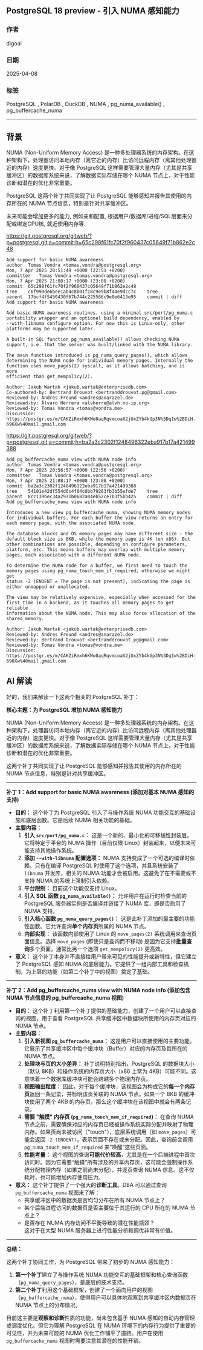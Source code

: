 ## PostgreSQL 18 preview - 引入 NUMA 感知能力  
                                                                                                                                                                      
### 作者                                                                                                                                          
digoal                                                                                                                                          
                                                                                                                                                 
### 日期                                                                                                                                               
2025-04-08                                                                                                                                         
                                                                                                                                              
### 标签                                                                                                                                            
PostgreSQL , PolarDB , DuckDB , NUMA , pg_numa_available() , pg_buffercache_numa         
                                                                                                                                                                     
----                                                                                                                                              
                                                                                                                                                            
## 背景  
NUMA (Non-Uniform Memory Access) 是一种多处理器系统的内存架构。在这种架构下，处理器访问本地内存（离它近的内存）比访问远程内存（离其他处理器近的内存）速度更快。对于像 PostgreSQL 这样需要管理大量内存（尤其是共享缓冲区）的数据库系统来说，了解数据实际存储在哪个 NUMA 节点上，对于性能诊断和潜在的优化非常重要。  
  
PostgreSQL 这两个补丁共同实现了让 PostgreSQL 能够感知并报告其使用的内存所在的 NUMA 节点信息，特别是针对共享缓冲区。  
  
未来可能会增加更多的能力, 例如亲和配置, 根据用户/数据库/进程/SQL层面来分配或绑定CPU核, 就近使用内存等.    
  
https://git.postgresql.org/gitweb/?p=postgresql.git;a=commit;h=65c298f61fc70f2f960437c05649f71b862e2c48  
```  
Add support for basic NUMA awareness  
author	Tomas Vondra <tomas.vondra@postgresql.org>	  
Mon, 7 Apr 2025 20:51:49 +0000 (22:51 +0200)  
committer	Tomas Vondra <tomas.vondra@postgresql.org>	  
Mon, 7 Apr 2025 21:08:17 +0000 (23:08 +0200)  
commit	65c298f61fc70f2f960437c05649f71b862e2c48  
tree	c6f990de6bee1ab4c8b01f18c9e9b8f44e9dcc7c	tree  
parent	17bcf4f5450430f67b744c225566c9e0e6413e95	commit | diff  
Add support for basic NUMA awareness  
  
Add basic NUMA awareness routines, using a minimal src/port/pg_numa.c  
portability wrapper and an optional build dependency, enabled by  
--with-libnuma configure option. For now this is Linux-only, other  
platforms may be supported later.  
  
A built-in SQL function pg_numa_available() allows checking NUMA  
support, i.e. that the server was built/linked with the NUMA library.  
  
The main function introduced is pg_numa_query_pages(), which allows  
determining the NUMA node for individual memory pages. Internally the  
function uses move_pages(2) syscall, as it allows batching, and is more  
efficient than get_mempolicy(2).  
  
Author: Jakub Wartak <jakub.wartak@enterprisedb.com>  
Co-authored-by: Bertrand Drouvot <bertranddrouvot.pg@gmail.com>  
Reviewed-by: Andres Freund <andres@anarazel.de>  
Reviewed-by: Álvaro Herrera <alvherre@alvh.no-ip.org>  
Reviewed-by: Tomas Vondra <tomas@vondra.me>  
Discussion: https://postgr.es/m/CAKZiRmxh6KWo0aqRqvmcoaX2jUxZYb4kGp3N%3Dq1w%2BDiH-696Xw%40mail.gmail.com  
```  
  
https://git.postgresql.org/gitweb/?p=postgresql.git;a=commit;h=ba2a3c2302f1248496322eba917b17a421499388  
```  
Add pg_buffercache_numa view with NUMA node info  
author	Tomas Vondra <tomas.vondra@postgresql.org>	  
Mon, 7 Apr 2025 20:56:57 +0000 (22:56 +0200)  
committer	Tomas Vondra <tomas.vondra@postgresql.org>	  
Mon, 7 Apr 2025 21:08:17 +0000 (23:08 +0200)  
commit	ba2a3c2302f1248496322eba917b17a421499388  
tree	54101e42df554d6c4f04c0bb79263fb3b55efde7	tree  
parent	8cc139bec34a2971b0682a04eb52ce7b3f5bb425	commit | diff  
Add pg_buffercache_numa view with NUMA node info  
  
Introduces a new view pg_buffercache_numa, showing NUMA memory nodes  
for individual buffers. For each buffer the view returns an entry for  
each memory page, with the associated NUMA node.  
  
The database blocks and OS memory pages may have different size - the  
default block size is 8KB, while the memory page is 4K (on x86). But  
other combinations are possible, depending on configure parameters,  
platform, etc. This means buffers may overlap with multiple memory  
pages, each associated with a different NUMA node.  
  
To determine the NUMA node for a buffer, we first need to touch the  
memory pages using pg_numa_touch_mem_if_required, otherwise we might get  
status -2 (ENOENT = The page is not present), indicating the page is  
either unmapped or unallocated.  
  
The view may be relatively expensive, especially when accessed for the  
first time in a backend, as it touches all memory pages to get reliable  
information about the NUMA node. This may also force allocation of the  
shared memory.  
  
Author: Jakub Wartak <jakub.wartak@enterprisedb.com>  
Reviewed-by: Andres Freund <andres@anarazel.de>  
Reviewed-by: Bertrand Drouvot <bertranddrouvot.pg@gmail.com>  
Reviewed-by: Tomas Vondra <tomas@vondra.me>  
Discussion: https://postgr.es/m/CAKZiRmxh6KWo0aqRqvmcoaX2jUxZYb4kGp3N%3Dq1w%2BDiH-696Xw%40mail.gmail.com  
```  
  
## AI 解读  
好的，我们来解读一下这两个相关的 PostgreSQL 补丁：  
  
**核心主题：为 PostgreSQL 增加 NUMA 感知能力**  
  
NUMA (Non-Uniform Memory Access) 是一种多处理器系统的内存架构。在这种架构下，处理器访问本地内存（离它近的内存）比访问远程内存（离其他处理器近的内存）速度更快。对于像 PostgreSQL 这样需要管理大量内存（尤其是共享缓冲区）的数据库系统来说，了解数据实际存储在哪个 NUMA 节点上，对于性能诊断和潜在的优化非常重要。  
  
这两个补丁共同实现了让 PostgreSQL 能够感知并报告其使用的内存所在的 NUMA 节点信息，特别是针对共享缓冲区。  
  
---  
  
**补丁 1：Add support for basic NUMA awareness (添加对基本 NUMA 感知的支持)**  
  
*   **目的：** 这个补丁为 PostgreSQL 引入了与操作系统 NUMA 功能交互的基础设施和底层函数。它是后续 NUMA 相关功能的基础。  
*   **主要内容：**  
    1.  **引入 `src/port/pg_numa.c`：** 这是一个新的、最小化的可移植性封装层。它将特定于平台的 NUMA 操作（目前仅限 Linux）封装起来，以便未来可能支持其他操作系统。  
    2.  **添加 `--with-libnuma` 配置选项：** NUMA 支持变成了一个可选的编译时依赖。只有在编译 PostgreSQL 时使用了这个选项，并且系统安装了 `libnuma` 开发库，相关的 NUMA 功能才会被启用。这避免了在不需要或不支持 NUMA 的系统上强制引入依赖。  
    3.  **平台限制：** 目前这个功能仅支持 Linux。  
    4.  **引入 SQL 函数 `pg_numa_available()`：** 允许用户在运行时检查当前的 PostgreSQL 服务器实例是否编译并链接了 NUMA 库，即是否启用了 NUMA 支持。  
    5.  **引入核心函数 `pg_numa_query_pages()`：** 这是此补丁添加的最主要的功能性函数。它允许查询**单个内存页**所属的 NUMA 节点。  
    6.  **内部实现：** 该函数内部使用了 Linux 的 `move_pages(2)` 系统调用来查询页面信息。选择 `move_pages` (即使只是查询而不移动) 是因为它支持**批量查询**多个页面，通常比另一个选项 `get_mempolicy(2)` 更高效。  
*   **意义：** 这个补丁本身并不直接给用户带来可见的性能提升或新特性，但它建立了 PostgreSQL 感知 NUMA 的底层能力。它提供了一组内部工具和检查机制，为上层的功能（如第二个补丁中的视图）奠定了基础。  
  
---  
  
**补丁 2：Add pg_buffercache_numa view with NUMA node info (添加包含 NUMA 节点信息的 pg_buffercache_numa 视图)**  
  
*   **目的：** 这个补丁利用第一个补丁提供的基础能力，创建了一个用户可以直接查询的视图，用于查看 PostgreSQL 共享缓冲区中数据块所使用的内存页对应的 NUMA 节点。  
*   **主要内容：**  
    1.  **引入新视图 `pg_buffercache_numa`：** 这是用户可以直接使用的主要功能。它展示了共享缓冲区中每个缓冲块（Buffer）对应的内存页及其所在的 NUMA 节点。  
    2.  **处理块与页的大小差异：** 补丁说明特别指出，PostgreSQL 的数据块大小（默认 8KB）和操作系统的内存页大小（x86 上常为 4KB）可能不同。这意味着一个数据库缓冲块可能会跨越多个物理内存页。  
    3.  **视图输出粒度：** 因此，对于每个缓冲块，该视图会为构成它的**每一个内存页**返回一条记录，并标明该页关联的 NUMA 节点。如果一个 8KB 的缓冲块使用了两个 4KB 的内存页，那么这个缓冲块在该视图中就会有两条记录。  
    4.  **需要 "触摸" 内存页 (`pg_numa_touch_mem_if_required`)：** 在查询 NUMA 节点之前，需要确保对应的内存页已经被操作系统实际分配并映射了物理内存。如果页尚未被访问（"touch"），底层系统调用（如 `move_pages`）可能会返回 `-2 (ENOENT)`，表示页面不存在或未分配。因此，查询前会调用 `pg_numa_touch_mem_if_required` 来“唤醒”这些页面。  
    5.  **性能考量：** 这个视图的查询**可能代价较高**，尤其是在一个后端进程中首次访问时。因为它需要“触摸”所有涉及的共享内存页，这可能会强制操作系统分配物理内存（如果之前尚未分配），并逐页查询 NUMA 信息。这不仅耗时，也可能增加内存使用压力。  
*   **意义：** 这个补丁提供了一个强大的**诊断工具**。DBA 可以通过查询 `pg_buffercache_numa` 视图来了解：  
    *   共享缓冲区中的数据页是否均匀分布在所有 NUMA 节点上？  
    *   某个后端进程访问的数据页是否主要位于其运行的 CPU 所在的 NUMA 节点上？  
    *   是否存在 NUMA 内存访问不平衡导致的潜在性能瓶颈？  
    这对于在大型 NUMA 服务器上进行性能分析和调优非常有价值。  
  
---  
  
**总结：**  
  
这两个补丁协同工作，为 PostgreSQL 带来了初步的 NUMA 感知能力：  
  
1.  **第一个补丁**建立了与操作系统 NUMA 功能交互的基础框架和核心查询函数（`pg_numa_query_pages`），是底层的技术支持。  
2.  **第二个补丁**利用这个基础框架，创建了一个面向用户的视图（`pg_buffercache_numa`），使得用户可以具体地观察到共享缓冲区内数据页在 NUMA 节点上的分布情况。  
  
目前这主要是**观察和诊断**性质的功能，尚未包含基于 NUMA 感知的自动内存管理或调度优化。但它为理解 PostgreSQL 在 NUMA 环境下的内存行为提供了重要的可见性，并为未来可能的 NUMA 优化工作铺平了道路。用户在使用 `pg_buffercache_numa` 视图时需要注意其潜在的性能开销。  
  
